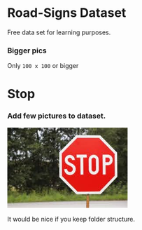 # Road-Signs Dataset
Free data set for learning purposes. 
### Bigger pics
Only `100 x 100` or bigger

# Stop
### Add few pictures to dataset.
![Picture](stop.png)


It would be nice if you keep folder structure.
